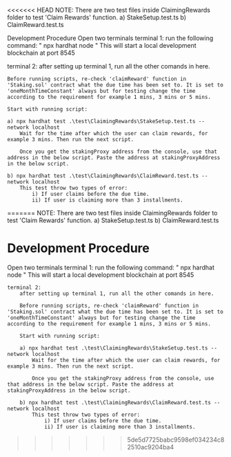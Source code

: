 <<<<<<< HEAD
NOTE: There are two test files inside ClaimingRewards folder to test 'Claim Rewards' function. a) StakeSetup.test.ts b) ClaimReward.test.ts

Development Procedure
Open two terminals terminal 1: run the following command: " npx hardhat node " This will start a local development blockchain at port 8545

terminal 2:
    after setting up terminal 1, run all the other comands in here.

    Before running scripts, re-check 'claimReward' function in 'Staking.sol' contract what the due time has been set to. It is set to 'oneMonthTimeConstant' always but for testing change the time according to the requirement for example 1 mins, 3 mins or 5 mins.

    Start with running script:

    a) npx hardhat test .\test\ClaimingRewards\StakeSetup.test.ts --network localhost
        Wait for the time after which the user can claim rewards, for example 3 mins. Then run the next script.

        Once you get the stakingProxy address from the console, use that address in the below script. Paste the address at stakingProxyAddress in the below script.

    b) npx hardhat test .\test\ClaimingRewards\ClaimReward.test.ts --network localhost
        This test throw two types of error: 
            i) If user claims before the due time.
            ii) If user is claiming more than 3 installments.
=======
NOTE: There are two test files inside ClaimingRewards folder to test 'Claim Rewards' function.
a) StakeSetup.test.ts
b) ClaimReward.test.ts

# Development Procedure
 Open two terminals
    terminal 1:
        run the following command: " npx hardhat node "
        This will start a local development blockchain at port 8545

    terminal 2:
        after setting up terminal 1, run all the other comands in here.

        Before running scripts, re-check 'claimReward' function in 'Staking.sol' contract what the due time has been set to. It is set to 'oneMonthTimeConstant' always but for testing change the time according to the requirement for example 1 mins, 3 mins or 5 mins.
        
        Start with running script:

        a) npx hardhat test .\test\ClaimingRewards\StakeSetup.test.ts --network localhost
            Wait for the time after which the user can claim rewards, for example 3 mins. Then run the next script.

            Once you get the stakingProxy address from the console, use that address in the below script. Paste the address at stakingProxyAddress in the below script.
        
        b) npx hardhat test .\test\ClaimingRewards\ClaimReward.test.ts --network localhost
            This test throw two types of error: 
                i) If user claims before the due time.
                ii) If user is claiming more than 3 installments.
            
>>>>>>> 5de5d7725babc9598ef034234c82510ac9204ba4
